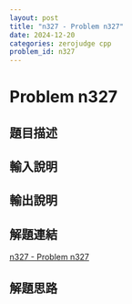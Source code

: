 ```yaml
---
layout: post
title: "n327 - Problem n327"
date: 2024-12-20
categories: zerojudge cpp
problem_id: n327
---
```


# Problem n327

## 題目描述



## 輸入說明



## 輸出說明



## 解題連結

[n327 - Problem n327](https://zerojudge.tw/ShowProblem?problemid=n327)

## 解題思路

